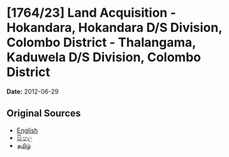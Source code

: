 # [1764/23] Land Acquisition - Hokandara, Hokandara D/S Division, Colombo District - Thalangama, Kaduwela D/S Division, Colombo District

**Date:** 2012-06-29

## Original Sources

- [English](https://documents.gov.lk/view/extra-gazettes/2012/6/1764-23_E.pdf)
- [සිංහල](https://documents.gov.lk/view/extra-gazettes/2012/6/1764-23_S.pdf)
- [தமிழ்](https://documents.gov.lk/view/extra-gazettes/2012/6/1764-23_T.pdf)
